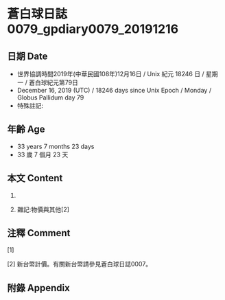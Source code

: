 # 蒼白球日誌0079_gpdiary0079_20191216 #

## 日期 Date ##

* 世界協調時間2019年(中華民國108年)12月16日 / Unix 紀元 18246 日 / 星期一 / 蒼白球紀元第79日
* December 16, 2019 (UTC) / 18246 days since Unix Epoch / Monday / Globus Pallidum day 79
* 特殊註記:

## 年齡 Age ##

* 33 years 7 months 23 days
* 33 歲 7 個月 23 天

## 本文 Content ##

1. 

    
2. 雜記:物價與其他[2]

    

## 注釋 Comment ##

[1] 


[2] 新台幣計價。有關新台幣請參見蒼白球日誌0007。



## 附錄 Appendix ##

